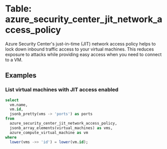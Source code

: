 # Table: azure_security_center_jit_network_access_policy

Azure Security Center's just-in-time (JIT) network access policy helps to lock down inbound traffic access to your virtual machines. This reduces exposure to attacks while providing easy access when you need to connect to a VM.

## Examples

### List virtual machines with JIT access enabled

```sql
select
  vm.name,
  vm.id,
  jsonb_pretty(vms -> 'ports') as ports
from
  azure_security_center_jit_network_access_policy,
  jsonb_array_elements(virtual_machines) as vms,
  azure_compute_virtual_machine as vm
where
  lower(vms ->> 'id') = lower(vm.id);
```
